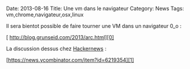Date: 2013-08-16
Title: Une vm dans le navigateur
Category: News
Tags: vm,chrome,navigateur,osx,linux

[0]: http://blog.grunseid.com/2013/arc.html
[1]: https://news.ycombinator.com/item?id=6219354
[2]: https://news.ycombinator.com/


Il sera bientot possible de faire tourner une VM dans un navigateur 0_o :

[ http://blog.grunseid.com/2013/arc.html][0]

La discussion dessus chez [Hackernews][2] :

[https://news.ycombinator.com/item?id=6219354][1]





